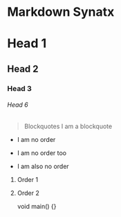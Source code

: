 Markdown Synatx
======
# Head 1
## Head 2
### Head 3
###### Head 6
> Blockquotes
I am a blockquote

* I am no order
+ I am no order too
- I am also no order

1. Order 1
2. Order 2

    void main()
    {}
